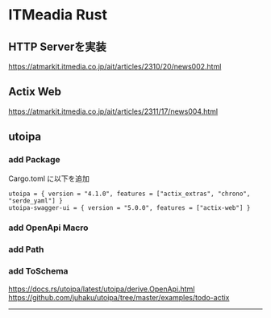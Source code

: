 # ITMeadia Rust

## HTTP Serverを実装
https://atmarkit.itmedia.co.jp/ait/articles/2310/20/news002.html


## Actix Web

https://atmarkit.itmedia.co.jp/ait/articles/2311/17/news004.html


## utoipa

### add Package
Cargo.toml に以下を追加

```
utoipa = { version = "4.1.0", features = ["actix_extras", "chrono", "serde_yaml"] }
utoipa-swagger-ui = { version = "5.0.0", features = ["actix-web"] }
```

### add OpenApi Macro

### add Path 

### add ToSchema

https://docs.rs/utoipa/latest/utoipa/derive.OpenApi.html
https://github.com/juhaku/utoipa/tree/master/examples/todo-actix


-------------------------------------------


